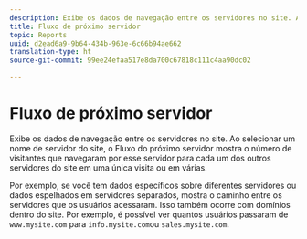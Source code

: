 ```yaml
---
description: Exibe os dados de navegação entre os servidores no site. Ao selecionar um nome de servidor do site, o Fluxo do próximo servidor mostra o número de visitantes que navegaram por esse servidor para cada um dos outros servidores do site em uma única visita ou em várias.
title: Fluxo de próximo servidor
topic: Reports
uuid: d2ead6a9-9b64-434b-963e-6c66b94ae662
translation-type: ht
source-git-commit: 99ee24efaa517e8da700c67818c111c4aa90dc02

---
```



# Fluxo de próximo servidor

Exibe os dados de navegação entre os servidores no site. Ao selecionar um nome de servidor do site, o Fluxo do próximo servidor mostra o número de visitantes que navegaram por esse servidor para cada um dos outros servidores do site em uma única visita ou em várias.

Por exemplo, se você tem dados específicos sobre diferentes servidores ou dados espelhados em servidores separados, mostra o caminho entre os servidores que os usuários acessaram. Isso também ocorre com domínios dentro do site. Por exemplo, é possível ver quantos usuários passaram de `www.mysite.com` para `info.mysite.com`ou `sales.mysite.com`.
